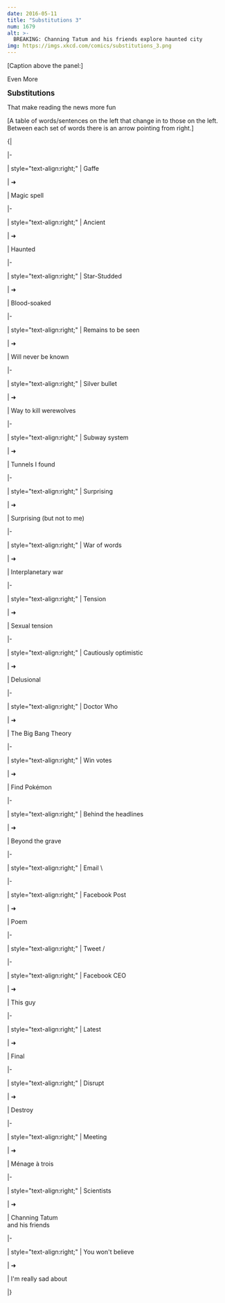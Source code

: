 ```yaml
---
date: 2016-05-11
title: "Substitutions 3"
num: 1679
alt: >-
  BREAKING: Channing Tatum and his friends explore haunted city
img: https://imgs.xkcd.com/comics/substitutions_3.png
---
```

[Caption above the panel:]

Even More

<big>**Substitutions**</big>

That make reading the news more fun

[A table of words/sentences on the left that change in to those on the left. Between each set of words there is an arrow pointing from right.]

{|

|-

| style="text-align:right;" | Gaffe

|  ➜

| Magic spell

|-

| style="text-align:right;" | Ancient

|  ➜

| Haunted

|-

| style="text-align:right;" | Star-Studded

|  ➜

| Blood-soaked

|-

| style="text-align:right;" | Remains to be seen

|  ➜

| Will never be known

|-

| style="text-align:right;" | Silver bullet

|  ➜

| Way to kill werewolves

|-

| style="text-align:right;" | Subway system

|  ➜

| Tunnels I found

|-

| style="text-align:right;" | Surprising

|  ➜

| Surprising (but not to me)

|-

| style="text-align:right;" | War of words

|  ➜

| Interplanetary war

|-

| style="text-align:right;" | Tension

|  ➜

| Sexual tension

|-

| style="text-align:right;" | Cautiously optimistic

|  ➜

| Delusional

|-

| style="text-align:right;" | Doctor Who

|  ➜

| The Big Bang Theory

|-

| style="text-align:right;" | Win votes

|  ➜

| Find Pokémon

|-

| style="text-align:right;" | Behind the headlines

|  ➜

| Beyond the grave

|-

| style="text-align:right;" | Email \

|-

| style="text-align:right;" | Facebook Post

|  ➜

| Poem

|-

| style="text-align:right;" | Tweet /

|-

| style="text-align:right;" | Facebook CEO

|  ➜

| This guy

|-

| style="text-align:right;" | Latest

|  ➜

| Final

|-

| style="text-align:right;" | Disrupt

|  ➜

| Destroy

|-

| style="text-align:right;" | Meeting

|  ➜

| Ménage à trois

|-

| style="text-align:right;" | Scientists

|  ➜

| Channing Tatum<br> and his friends

|-

| style="text-align:right;" | You won't believe

|  ➜

| I'm really sad about

|}